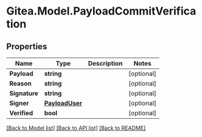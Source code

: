 
# Gitea.Model.PayloadCommitVerification

## Properties

Name | Type | Description | Notes
------------ | ------------- | ------------- | -------------
**Payload** | **string** |  | [optional] 
**Reason** | **string** |  | [optional] 
**Signature** | **string** |  | [optional] 
**Signer** | [**PayloadUser**](PayloadUser.md) |  | [optional] 
**Verified** | **bool** |  | [optional] 

[[Back to Model list]](../README.md#documentation-for-models)
[[Back to API list]](../README.md#documentation-for-api-endpoints)
[[Back to README]](../README.md)

